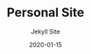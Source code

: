 ---
title: Personal Site
subtitle: Jekyll Site
layout: default
modal-id: 4
date: 2020-01-15
img: website.png
thumbnail: website.png
alt: image-alt
project-date: January 2020
client: Github
category: Jekyll/Ruby
description: Source code for this site.
link: https://github.com/qfaizaan/FM-Radio

---